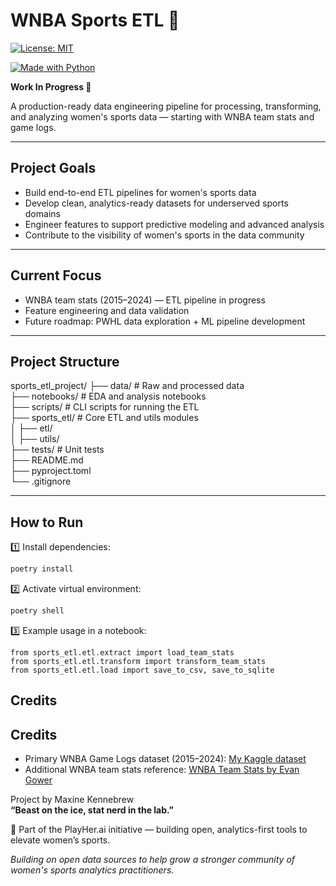 # WNBA Sports ETL 🏀

[![License: MIT](https://img.shields.io/badge/License-MIT-yellow.svg)](LICENSE)

[![Made with Python](https://img.shields.io/badge/Made%20with-Python-3776AB.svg?logo=python&logoColor=white)](https://www.python.org/)


**Work In Progress 🚧**

A production-ready data engineering pipeline for processing, transforming, and analyzing women's sports data — starting with WNBA team stats and game logs.

---

## Project Goals

- Build end-to-end ETL pipelines for women's sports data
- Develop clean, analytics-ready datasets for underserved sports domains
- Engineer features to support predictive modeling and advanced analysis
- Contribute to the visibility of women's sports in the data community

---

## Current Focus

- WNBA team stats (2015–2024) — ETL pipeline in progress
- Feature engineering and data validation
- Future roadmap: PWHL data exploration + ML pipeline development

---

## Project Structure

sports_etl_project/
├── data/                 # Raw and processed data  
├── notebooks/            # EDA and analysis notebooks  
├── scripts/              # CLI scripts for running the ETL  
├── sports_etl/           # Core ETL and utils modules  
│   ├── etl/  
│   ├── utils/  
├── tests/                # Unit tests  
├── README.md  
├── pyproject.toml  
└── .gitignore  

---

## How to Run

1️⃣ Install dependencies:

```bash
poetry install
```

2️⃣ Activate virtual environment:

```bash
poetry shell
```

3️⃣ Example usage in a notebook:

```
from sports_etl.etl.extract import load_team_stats
from sports_etl.etl.transform import transform_team_stats
from sports_etl.etl.load import save_to_csv, save_to_sqlite
```


## Credits
## Credits

- Primary WNBA Game Logs dataset (2015–2024): [My Kaggle dataset](https://www.kaggle.com/datasets/natoshakennebrew/wnba-gamelogs-2015-2024)
- Additional WNBA team stats reference: [WNBA Team Stats by Evan Gower](https://www.kaggle.com/datasets/evangower/wnba-team-stats)

Project by Maxine Kennebrew  
**“Beast on the ice, stat nerd in the lab.”**

🚀 Part of the PlayHer.ai initiative — building open, analytics-first tools to elevate women’s sports.

*Building on open data sources to help grow a stronger community of women's sports analytics practitioners.*